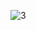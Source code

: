 ![3](https://github.com/cyber-robot1/Mastering-4-critical-SKILLS-using-CPP-17-course/assets/76911827/a1477521-f5b7-4068-bce5-3fa4eaf2c088)
